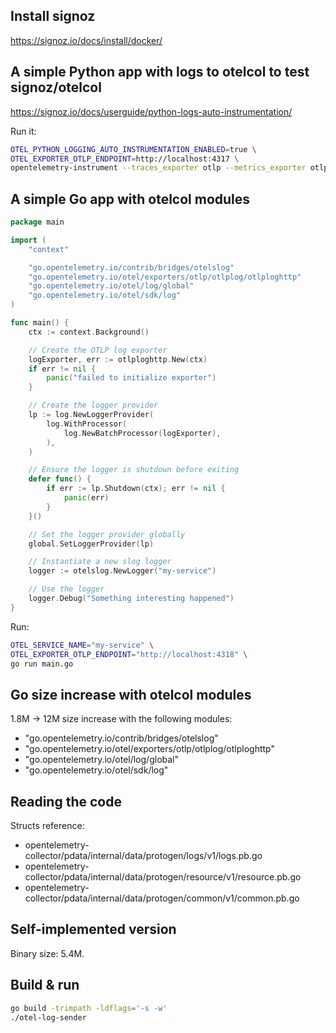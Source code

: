 ## Install signoz

https://signoz.io/docs/install/docker/

## A simple Python app with logs to otelcol to test signoz/otelcol

https://signoz.io/docs/userguide/python-logs-auto-instrumentation/

Run it:

```bash
OTEL_PYTHON_LOGGING_AUTO_INSTRUMENTATION_ENABLED=true \
OTEL_EXPORTER_OTLP_ENDPOINT=http://localhost:4317 \
opentelemetry-instrument --traces_exporter otlp --metrics_exporter otlp --logs_exporter otlp python main.py
```

## A simple Go app with otelcol modules

```go
package main

import (
	"context"

	"go.opentelemetry.io/contrib/bridges/otelslog"
	"go.opentelemetry.io/otel/exporters/otlp/otlplog/otlploghttp"
	"go.opentelemetry.io/otel/log/global"
	"go.opentelemetry.io/otel/sdk/log"
)

func main() {
	ctx := context.Background()

	// Create the OTLP log exporter
	logExporter, err := otlploghttp.New(ctx)
	if err != nil {
		panic("failed to initialize exporter")
	}

	// Create the logger provider
	lp := log.NewLoggerProvider(
		log.WithProcessor(
			log.NewBatchProcessor(logExporter),
		),
	)

	// Ensure the logger is shutdown before exiting
	defer func() {
		if err := lp.Shutdown(ctx); err != nil {
			panic(err)
		}
	}()

	// Set the logger provider globally
	global.SetLoggerProvider(lp)

	// Instantiate a new slog logger
	logger := otelslog.NewLogger("my-service")

	// Use the logger
	logger.Debug("Something interesting happened")
}
```

Run:

```bash
OTEL_SERVICE_NAME="my-service" \
OTEL_EXPORTER_OTLP_ENDPOINT="http://localhost:4318" \
go run main.go
```

## Go size increase with otelcol modules

1.8M -> 12M size increase with the following modules:

- "go.opentelemetry.io/contrib/bridges/otelslog"
- "go.opentelemetry.io/otel/exporters/otlp/otlplog/otlploghttp"
- "go.opentelemetry.io/otel/log/global"
- "go.opentelemetry.io/otel/sdk/log"

## Reading the code

Structs reference:

- opentelemetry-collector/pdata/internal/data/protogen/logs/v1/logs.pb.go
- opentelemetry-collector/pdata/internal/data/protogen/resource/v1/resource.pb.go
- opentelemetry-collector/pdata/internal/data/protogen/common/v1/common.pb.go

## Self-implemented version

Binary size: 5.4M.

## Build & run

```bash
go build -trimpath -ldflags='-s -w'
./otel-log-sender
```

